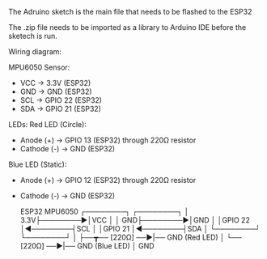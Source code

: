 The Adruino sketch is the main file that needs to be flashed to the ESP32

The .zip file needs to be imported as a library to Arduino IDE before the sketech is run.


Wiring diagram:

MPU6050 Sensor:
- VCC → 3.3V (ESP32)
- GND → GND (ESP32)
- SCL → GPIO 22 (ESP32)
- SDA → GPIO 21 (ESP32)

LEDs:
Red LED (Circle):
- Anode (+) → GPIO 13 (ESP32) through 220Ω resistor
- Cathode (-) → GND (ESP32)

Blue LED (Static):
- Anode (+) → GPIO 12 (ESP32) through 220Ω resistor
- Cathode (-) → GND (ESP32)




  ESP32                MPU6050
┌────────┐          ┌────────┐
│     3.3V├────────►│VCC     │
│      GND├────────►│GND     │
│GPIO 22 │◄────────┤SCL     │
│GPIO 21 │◄────────┤SDA     │
└────────┘          └────────┘
     │
     ├──┳── [220Ω] ──►|── GND  (Red LED)
     │  └── [220Ω] ──►|── GND  (Blue LED)
     │
    GND
